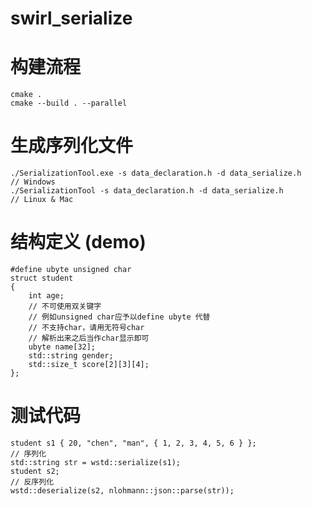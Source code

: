 # swirl_serialize
# 构建流程
	cmake .
	cmake --build . --parallel

# 生成序列化文件
	./SerializationTool.exe -s data_declaration.h -d data_serialize.h     // Windows
	./SerializationTool -s data_declaration.h -d data_serialize.h         // Linux & Mac

# 结构定义 (demo)
	#define ubyte unsigned char
	struct student
	{
	    int age;
	    // 不可使用双关键字
	    // 例如unsigned char应予以define ubyte 代替
	    // 不支持char，请用无符号char
	    // 解析出来之后当作char显示即可
	    ubyte name[32];
	    std::string gender;
	    std::size_t score[2][3][4];
	};

# 测试代码
	student s1 { 20, "chen", "man", { 1, 2, 3, 4, 5, 6 } };
	// 序列化
	std::string str = wstd::serialize(s1);
	student s2;
	// 反序列化
	wstd::deserialize(s2, nlohmann::json::parse(str));
